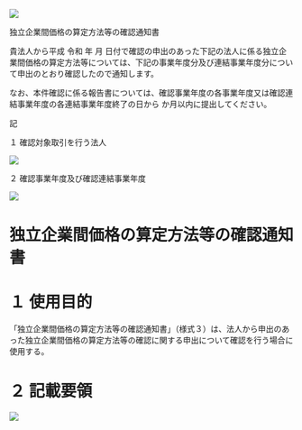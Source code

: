 ![](https://www.nta.go.jp/tmp/5b3cc975-20bf-445b-9eff-27e92feb7b66/images/9228ed52a9bade8704ff79ca66d3d367544ecdeda64201ae9b619c3960a953c4.jpg)

独立企業間価格の算定方法等の確認通知書

貴法人から平成 令和 年 月 日付で確認の申出のあった下記の法人に係る独立企業間価格の算定方法等については、下記の事業年度分及び連結事業年度分について申出のとおり確認したので通知します。

なお、本件確認に係る報告書については、確認事業年度の各事業年度又は確認連結事業年度の各連結事業年度終了の日から か月以内に提出してください。

記

１ 確認対象取引を行う法人

![](https://www.nta.go.jp/tmp/5b3cc975-20bf-445b-9eff-27e92feb7b66/images/416dd732877d5162e81c86f071df0f148d144800a8a6034c0b4611c71697b49a.jpg)

２ 確認事業年度及び確認連結事業年度

![](https://www.nta.go.jp/tmp/5b3cc975-20bf-445b-9eff-27e92feb7b66/images/4f6ec447c3c2f22f253fbb4974dd2fb22df514bcdeb848d7709f2e33c82ac55c.jpg)

# 独立企業間価格の算定方法等の確認通知書

# １ 使用目的

「独立企業間価格の算定方法等の確認通知書」（様式３）は、法人から申出のあった独立企業間価格の算定方法等の確認に関する申出について確認を行う場合に使用する。

# ２ 記載要領

![](https://www.nta.go.jp/tmp/5b3cc975-20bf-445b-9eff-27e92feb7b66/images/6e563513159e7aabe1662bc1b278f067c14ee77f2fa0aed42470568b0d09220e.jpg)